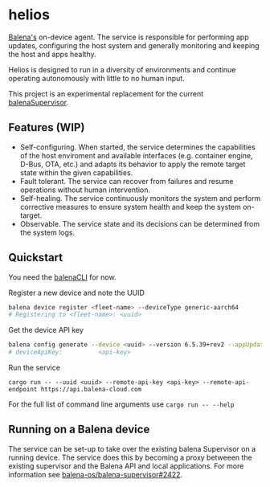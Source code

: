 # helios

[Balena's](https://www.balena.io/) on-device agent. The service is responsible for performing app updates, configuring the host system and generally monitoring and keeping the host and apps healthy.

Helios is designed to run in a diversity of environments and continue operating autonomously with little to no human input.

This project is an experimental replacement for the current [balenaSupervisor](https://github.com/balena-os/balenas-supervisor).

## Features (WIP)

- Self-configuring. When started, the service determines the capabilities of the host enviroment and available interfaces (e.g. container engine, D-Bus, OTA, etc.) and adapts its behavior to apply the remote target state within the given capabilities.
- Fault tolerant. The service can recover from failures and resume operations without human intervention.
- Self-healing. The service continuously monitors the system and perform corrective measures to ensure system health and keep the system on-target.
- Observable. The service state and its decisions can be determined from the system logs.

## Quickstart

You need the [balenaCLI](https://docs.balena.io/reference/balena-cli/latest/) for now.

Register a new device and note the UUID

```sh
balena device register <fleet-name> --deviceType generic-aarch64
# Registering to <fleet-name>: <uuid>
```

Get the device API key

```sh
balena config generate --device <uuid> --version 6.5.39+rev2 --appUpdatePollInterval 15
# deviceApiKey:          <api-key>
```

Run the service

```
cargo run -- --uuid <uuid> --remote-api-key <api-key> --remote-api-endpoint https://api.balena-cloud.com
```

For the full list of command line arguments use `cargo run -- --help`

## Running on a Balena device

The service can be set-up to take over the existing balena Supervisor on a running device. The service does this by becoming a proxy betweeen the existing supervisor and the Balena API and local applications. For more information see [balena-os/balena-supervisor#2422](https://github.com/balena-os/balena-supervisor/pull/2422).
